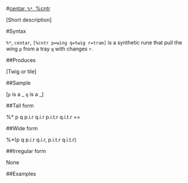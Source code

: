 #[centar, `%*`, %cntr](#cntr)

[Short description]

#Syntax

`%*`, `centar`, `[%cntr p=wing q=twig r=tram]` is a synthetic rune that pull the wing `p` from a tray `q` with changes `r`.

##Produces

[Twig or tile]

##Sample

[`p` is a _
`q` is a _]

##Tall form

%*  p  q
    p.i.r  q.i.r
    p.i.t.r  q.i.t.r
    ==

##Wide form

%*(p q p.i.r q.i.r, p.i.t.r q.i.t.r)

##Irregular form

None

##Examples



